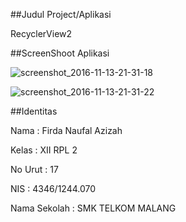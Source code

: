 ##Judul Project/Aplikasi

RecyclerView2

##ScreenShoot Aplikasi

![screenshot_2016-11-13-21-31-18](https://cloud.githubusercontent.com/assets/21327058/20250911/a69e96fa-aa46-11e6-9e13-b8c32cc9d90b.jpg)

![screenshot_2016-11-13-21-31-22](https://cloud.githubusercontent.com/assets/21327058/20250912/aaef3ab6-aa46-11e6-8e9f-e2f3c4e523e5.jpg)



##Identitas 

Nama         : Firda Naufal Azizah

Kelas        : XII RPL 2

No Urut      : 17

NIS          : 4346/1244.070

Nama Sekolah : SMK TELKOM MALANG
